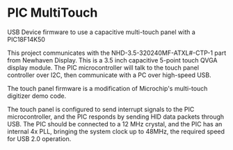 PIC MultiTouch
==============

USB Device firmware to use a capacitive multi-touch panel with a PIC18F14K50

This project communicates with the NHD-3.5-320240MF-ATXL#-CTP-1 part from Newhaven Display. This is a 3.5 inch capacitive 5-point touch QVGA display module. The PIC microcontroller will talk to the touch panel controller over I2C, then communicate with a PC over high-speed USB.

The touch panel firmware is a modification of Microchip's multi-touch digitizer demo code.

The touch panel is configured to send interrupt signals to the PIC microcontroller, and the PIC responds by sending HID data packets through USB. The PIC should be connected to a 12 MHz crystal, and the PIC has an internal 4x PLL, bringing the system clock up to 48MHz, the required speed for USB 2.0 operation.
